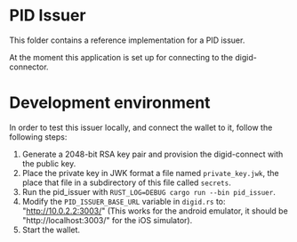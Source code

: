 # PID Issuer

This folder contains a reference implementation for a PID issuer.

At the moment this application is set up for connecting to the digid-connector.

# Development environment

In order to test this issuer locally, and connect the wallet to it, follow the following steps:

1. Generate a 2048-bit RSA key pair and provision the digid-connect with the public key.
2. Place the private key in JWK format a file named `private_key.jwk`, the place that file in a subdirectory of this file called `secrets`.
3. Run the pid_issuer with `RUST_LOG=DEBUG cargo run --bin pid_issuer`.
4. Modify the `PID_ISSUER_BASE_URL` variable in `digid.rs` to: "http://10.0.2.2:3003/" (This works for the android emulator, it should be "http://localhost:3003/" for the iOS simulator).
5. Start the wallet.
